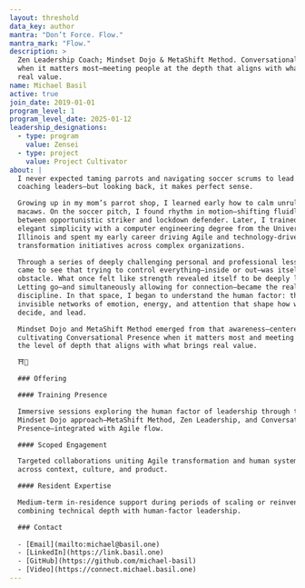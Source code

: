 ```yaml
---
layout: threshold
data_key: author
mantra: "Don’t Force. Flow."
mantra_mark: "Flow."
description: >
  Zen Leadership Coach; Mindset Dojo & MetaShift Method. Conversational Presence
  when it matters most—meeting people at the depth that aligns with what brings
  real value.
name: Michael Basil
active: true
join_date: 2019-01-01
program_level: 1
program_level_date: 2025-01-12
leadership_designations:
  - type: program
    value: Zensei
  - type: project
    value: Project Cultivator
about: |
  I never expected taming parrots and navigating soccer scrums to lead me to
  coaching leaders—but looking back, it makes perfect sense.

  Growing up in my mom’s parrot shop, I learned early how to calm unruly
  macaws. On the soccer pitch, I found rhythm in motion—shifting fluidly
  between opportunistic striker and lockdown defender. Later, I trained for
  elegant simplicity with a computer engineering degree from the University of
  Illinois and spent my early career driving Agile and technology-driven
  transformation initiatives across complex organizations.

  Through a series of deeply challenging personal and professional lessons, I
  came to see that trying to control everything—inside or out—was itself the
  obstacle. What once felt like strength revealed itself to be deeply limiting.
  Letting go—and simultaneously allowing for connection—became the real
  discipline. In that space, I began to understand the human factor: the
  invisible networks of emotion, energy, and attention that shape how we relate,
  decide, and lead.

  Mindset Dojo and MetaShift Method emerged from that awareness—centered on
  cultivating Conversational Presence when it matters most and meeting people at
  the level of depth that aligns with what brings real value.

  ⛩️🌿

  ### Offering

  #### Training Presence

  Immersive sessions exploring the human factor of leadership through the
  Mindset Dojo approach—MetaShift Method, Zen Leadership, and Conversational
  Presence—integrated with Agile flow.

  #### Scoped Engagement

  Targeted collaborations uniting Agile transformation and human systems design
  across context, culture, and product.

  #### Resident Expertise

  Medium-term in-residence support during periods of scaling or reinvention,
  combining technical depth with human-factor leadership.

  ### Contact
  
  - [Email](mailto:michael@basil.one)
  - [LinkedIn](https://link.basil.one)
  - [GitHub](https://github.com/michael-basil)
  - [Video](https://connect.michael.basil.one)
---
```

